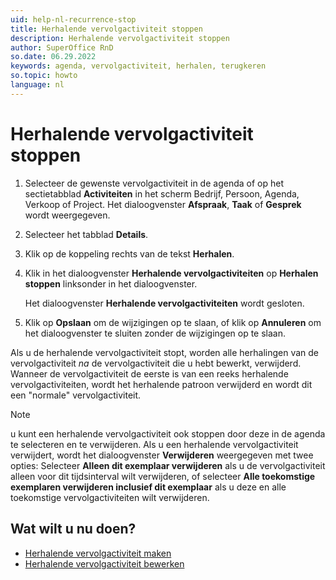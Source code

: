 ```yaml
---
uid: help-nl-recurrence-stop
title: Herhalende vervolgactiviteit stoppen
description: Herhalende vervolgactiviteit stoppen
author: SuperOffice RnD
so.date: 06.29.2022
keywords: agenda, vervolgactiviteit, herhalen, terugkeren
so.topic: howto
language: nl
---
```


# Herhalende vervolgactiviteit stoppen

1. Selecteer de gewenste vervolgactiviteit in de agenda of op het sectietabblad **Activiteiten** in het scherm Bedrijf, Persoon, Agenda, Verkoop of Project. Het dialoogvenster **Afspraak**, **Taak** of **Gesprek** wordt weergegeven.

2. Selecteer het tabblad **Details**.

3. Klik op de koppeling rechts van de tekst **Herhalen**.

4. Klik in het dialoogvenster **Herhalende vervolgactiviteiten** op **Herhalen stoppen** linksonder in het dialoogvenster.

    Het dialoogvenster **Herhalende vervolgactiviteiten** wordt gesloten.

5. Klik op **Opslaan** om de wijzigingen op te slaan, of klik op **Annuleren** om het dialoogvenster te sluiten zonder de wijzigingen op te slaan.

Als u de herhalende vervolgactiviteit stopt, worden alle herhalingen van de vervolgactiviteit *na* de vervolgactiviteit die u hebt bewerkt, verwijderd. Wanneer de vervolgactiviteit de eerste is van een reeks herhalende vervolgactiviteiten, wordt het herhalende patroon verwijderd en wordt dit een "normale" vervolgactiviteit.

> [!NOTE]
> u kunt een herhalende vervolgactiviteit ook stoppen door deze in de agenda te selecteren en te verwijderen. Als u een herhalende vervolgactiviteit verwijdert, wordt het dialoogvenster **Verwijderen** weergegeven met twee opties: Selecteer **Alleen dit exemplaar verwijderen** als u de vervolgactiviteit alleen voor dit tijdsinterval wilt verwijderen, of selecteer **Alle toekomstige exemplaren verwijderen inclusief dit exemplaar** als u deze en alle toekomstige vervolgactiviteiten wilt verwijderen.

## Wat wilt u nu doen?

* [Herhalende vervolgactiviteit maken][1]
* [Herhalende vervolgactiviteit bewerken][2]

<!-- Referenced links -->
[1]: create.md
[2]: ../edit-follow-up.md#repeat

<!-- Referenced images -->
